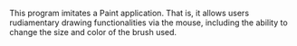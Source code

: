 This program imitates a Paint application. That is, it allows users rudiamentary 
drawing functionalities via the mouse, including the ability to change the size
and color of the brush used.
